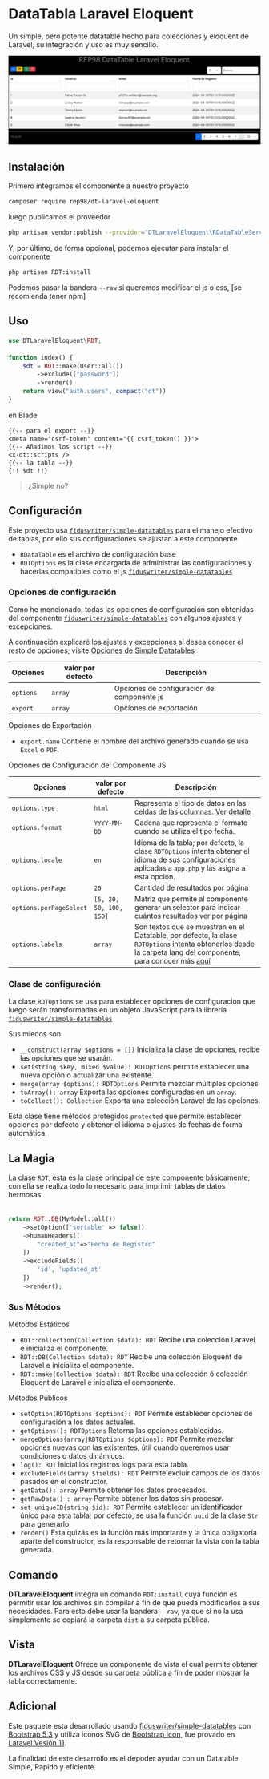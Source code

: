# DataTabla Laravel Eloquent

Un simple, pero potente datatable hecho para colecciones y eloquent de Laravel, su integración y uso es muy sencillo.

![Capture de Pantalla](prints.png)

## Instalación

Primero integramos el componente a nuestro proyecto

```bash
composer require rep98/dt-laravel-eloquent
```

luego publicamos el proveedor

```bash
php artisan vendor:publish --provider="DTLaravelEloquent\RDataTableServiceProvider"
```

Y, por último, de forma opcional, podemos ejecutar para instalar el componente

```bash
php artisan RDT:install
```

Podemos pasar la bandera `--raw` si queremos modificar el js o css, [se recomienda tener npm]

## Uso

```php
use DTLaravelEloquent\RDT;

function index() {
    $dt = RDT::make(User::all())
        ->exclude(["password"])
        ->render()
    return view("auth.users", compact("dt"))
}
```

en Blade

```blade
{{-- para el export --}}
<meta name="csrf-token" content="{{ csrf_token() }}">
{{-- Añadimos los script --}}
<x-dt::scripts />
{{-- la tabla --}}
{!! $dt !!}
```

> ¿Simple no?

## Configuración

Este proyecto usa [`fiduswriter/simple-datatables`](https://fiduswriter.github.io/simple-datatables/) para el manejo efectivo de tablas, por ello sus configuraciones se ajustan a este componente

* `RDataTable` es el archivo de configuración base
* `RDTOptions` es la clase encargada de administrar las configuraciones y hacerlas compatibles como el js [`fiduswriter/simple-datatables`](https://fiduswriter.github.io/simple-datatables/)

### Opciones de configuración

Como he mencionado, todas las opciones de configuración son obtenidas del componente [`fiduswriter/simple-datatables`](https://fiduswriter.github.io/simple-datatables/) con algunos ajustes y excepciones.

A continuación explicaré los ajustes y excepciones si desea conocer el resto de opciones, visite [Opciones de Simple Datatables](https://fiduswriter.github.io/simple-datatables/documentation/Options)

| Opciones | valor por defecto | Descripción |
|----------|-------------------|-------------|
| `options`  | `array`           | Opciones de configuración del componente js|
| `export`   | `array`           | Opciones de exportación |

Opciones de Exportación

* `export.name` Contiene el nombre del archivo generado cuando se usa `Excel` o `PDF`.

Opciones de Configuración del Componente JS

| Opciones | valor por defecto | Descripción |
|----------|-------------------|-------------|
| `options.type` | `html` | Representa el tipo de datos en las celdas de las columnas. [Ver detalle](https://fiduswriter.github.io/simple-datatables/documentation/columns#type) |
| `options.format` | `YYYY-MM-DD` | Cadena que representa el formato cuando se utiliza el tipo fecha. |
| `options.locale` | `en` | Idioma de la tabla; por defecto, la clase `RDTOptions` intenta obtener el idioma de sus configuraciones aplicadas a `app.php` y las asigna a esta opción. |
| `options.perPage` | `20` | Cantidad de resultados por página |
| `options.perPageSelect` | `[5, 20, 50, 100, 150]` |  Matriz que permite al componente generar un selector para indicar cuántos resultados ver por página  |
| `options.labels` | `array` | Son textos que se muestran en el Datatable, por defecto, la clase `RDTOptions` intenta obtenerlos desde la carpeta lang del componente, para conocer más [aquí](https://fiduswriter.github.io/simple-datatables/documentation/labels) |

### Clase de configuración

La clase `RDTOptions` se usa para establecer opciones de configuración que luego serán transformadas en un objeto JavaScript para la librería [`fiduswriter/simple-datatables`](https://fiduswriter.github.io/simple-datatables/)

Sus miedos son:

* `__construct(array $options = [])` Inicializa la clase de opciones, recibe las opciones que se usarán.
* `set(string $key, mixed $value): RDTOptions` permite establecer una nueva opción o actualizar una existente.
* `merge(array $options): RDTOptions` Permite mezclar múltiples opciones
* `toArray(): array` Exporta las opciones configuradas en un `array`.
* `toCollect(): Collection` Exporta una colección Laravel de las opciones.

Esta clase tiene métodos protegidos `protected` que permite establecer opciones por defecto y obtener el idioma o ajustes de fechas de forma automática.

## La Magia

La clase `RDT`, esta es la clase principal de este componente básicamente, con ella se realiza todo lo necesario para imprimir tablas de datos hermosas.

```php

return RDT::DB(MyModel::all())
    ->setOption(['sortable' => false])
    ->humanHeaders([
        "created_at"=>"Fecha de Registro"
    ])
    ->excludeFields([
        'id', 'updated_at'
    ])
    ->render();

```

### Sus Métodos

Métodos Estáticos

* `RDT::collection(Collection $data): RDT` Recibe una colección Laravel e inicializa el componente.
* `RDT::DB(Collection $data): RDT` Recibe una colección Eloquent de Laravel e inicializa el componente.
* `RDT::make(Collection $data): RDT` Recibe una colección ó colección Eloquent de Laravel e inicializa el componente.

Métodos Públicos

* `setOption(RDTOptions $options): RDT` Permite establecer opciones de configuración a los datos actuales.
* `getOptions(): RDTOptions` Retorna las opciones establecidas.
* `mergeOptions(array|RDTOptions $options): RDT` Permite mezclar opciones nuevas con las existentes, útil cuando queremos usar condiciones o datos dinámicos.
* `log(): RDT` Inicial los registros logs para esta tabla.
* `excludeFields(array $fields): RDT` Permite excluir campos de los datos pasados en el constructor.
* `getData(): array` Permite obtener los datos procesados.
* `getRawData() : array` Permite obtener los datos sin procesar.
* `set_uniqueID(string $id): RDT` Permite establecer un identificador único para esta tabla; por defecto, se usa la función `uuid` de la clase `Str` para generarlo.
* `render()` Esta quizás es la función más importante y la única obligatoria aparte del constructor, es la responsable de retornar la vista con la tabla generada.

## Comando

**DTLaravelEloquent** integra un comando `RDT:install` cuya función es permitir usar los archivos sin compilar a fin de que pueda modificarlos a sus necesidades. Para esto debe usar la bandera `--raw`, ya que si no la usa simplemente se copiará la carpeta `dist` a su carpeta pública.

## Vista

**DTLaravelEloquent** Ofrece un componente de vista el cual permite obtener los archivos CSS y JS desde su carpeta pública a fin de poder mostrar la tabla correctamente.

## Adicional

Este paquete esta desarrollado usando [fiduswriter/simple-datatables](https://fiduswriter.github.io/simple-datatables/) con [Bootstrap 5.3](https://getbootstrap.com/) y utiliza iconos SVG de [Bootstrap Icon](https://icons.getbootstrap.com/), fue provado en [Laravel Vesión 11](https://laravel.com/docs/11.x/installation).

La finalidad de este desarrollo es el depoder ayudar con un Datatable Simple, Rapido y eficiente.
